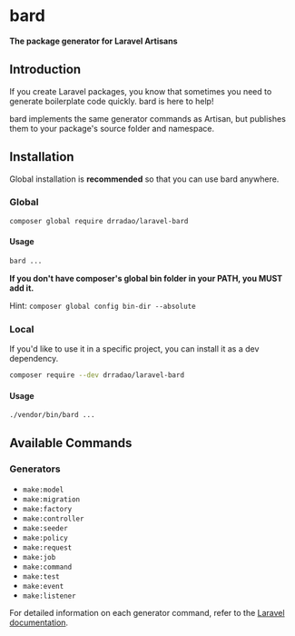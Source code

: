 # bard

**The package generator for Laravel Artisans**

## Introduction

If you create Laravel packages, you know that sometimes you need to generate boilerplate code quickly. bard is here to help!

bard implements the same generator commands as Artisan, but publishes them to your package's source folder and namespace.

## Installation

Global installation is **recommended** so that you can use bard anywhere.

### Global

```bash
composer global require drradao/laravel-bard
```

#### Usage

```bash
bard ...
```

**If you don't have composer's global bin folder in your PATH, you MUST add it.**

Hint: `composer global config bin-dir --absolute`

### Local

If you'd like to use it in a specific project, you can install it as a dev dependency.

```bash
composer require --dev drradao/laravel-bard
```

#### Usage

```bash
./vendor/bin/bard ...
```

## Available Commands

### Generators

- `make:model`
- `make:migration`
- `make:factory`
- `make:controller`
- `make:seeder`
- `make:policy`
- `make:request`
- `make:job`
- `make:command`
- `make:test`
- `make:event`
- `make:listener`

For detailed information on each generator command, refer to the [Laravel documentation](https://laravel.com/docs).
